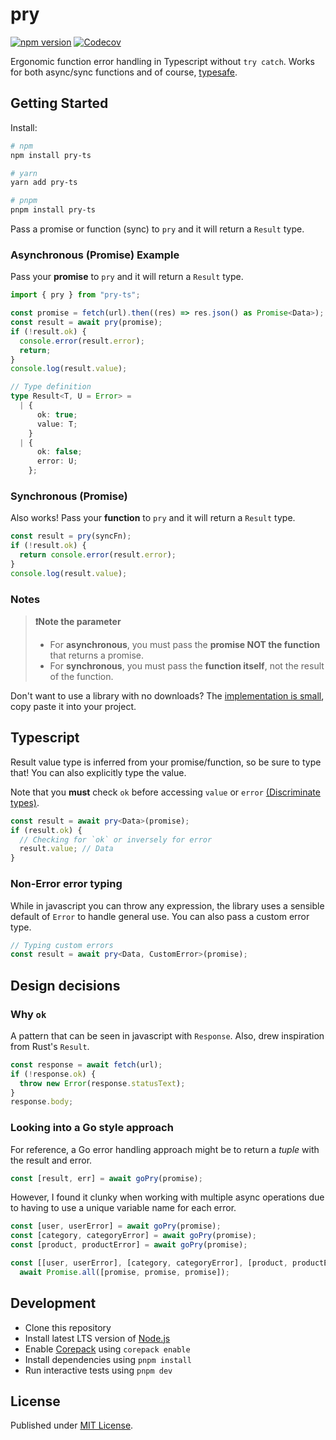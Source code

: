 # pry

[![npm version][npm-version-src]][npm-version-href]
[![Codecov][codecov-src]][codecov-href]

Ergonomic function error handling in Typescript without `try catch`. Works for both async/sync functions and of course, [typesafe](#typescript).

## Getting Started

Install:

```sh
# npm
npm install pry-ts

# yarn
yarn add pry-ts

# pnpm
pnpm install pry-ts
```

Pass a promise or function (sync) to `pry` and it will return a `Result` type.

### Asynchronous (Promise) Example

Pass your **promise** to `pry` and it will return a `Result` type.

```typescript
import { pry } from "pry-ts";

const promise = fetch(url).then((res) => res.json() as Promise<Data>);
const result = await pry(promise);
if (!result.ok) {
  console.error(result.error);
  return;
}
console.log(result.value);

// Type definition
type Result<T, U = Error> =
  | {
      ok: true;
      value: T;
    }
  | {
      ok: false;
      error: U;
    };
```

### Synchronous (Promise)

Also works! Pass your **function** to `pry` and it will return a `Result` type.

```typescript
const result = pry(syncFn);
if (!result.ok) {
  return console.error(result.error);
}
console.log(result.value);
```

### Notes

> **❗️Note the parameter**
>
> - For **asynchronous**, you must pass the **promise NOT the function** that returns a promise.
> - For **synchronous**, you must pass the **function itself**, not the result of the function.

Don't want to use a library with no downloads? The [implementation is small](https://github.com/ryoid/pry/blob/main/src/pry.ts), copy paste it into your project.

## Typescript

Result value type is inferred from your promise/function, so be sure to type that! You can also explicitly type the value.

Note that you **must** check `ok` before accessing `value` or `error` [(Discriminate types)](https://www.typescriptlang.org/play#example/discriminate-types).

```typescript
const result = await pry<Data>(promise);
if (result.ok) {
  // Checking for `ok` or inversely for error
  result.value; // Data
}
```

### Non-Error error typing

While in javascript you can throw any expression, the library uses a sensible default of `Error` to handle general use. You can also pass a custom error type.

```typescript
// Typing custom errors
const result = await pry<Data, CustomError>(promise);
```

## Design decisions

### Why `ok`

A pattern that can be seen in javascript with `Response`. Also, drew inspiration from Rust's `Result`.

```typescript
const response = await fetch(url);
if (!response.ok) {
  throw new Error(response.statusText);
}
response.body;
```

### Looking into a Go style approach

For reference, a Go error handling approach might be to return a _tuple_ with the result and error.

```typescript
const [result, err] = await goPry(promise);
```

However, I found it clunky when working with multiple async operations due to having to use a unique variable name for each error.

```typescript
const [user, userError] = await goPry(promise);
const [category, categoryError] = await goPry(promise);
const [product, productError] = await goPry(promise);

const [[user, userError], [category, categoryError], [product, productError]] =
  await Promise.all([promise, promise, promise]);
```

## Development

- Clone this repository
- Install latest LTS version of [Node.js](https://nodejs.org/en/)
- Enable [Corepack](https://github.com/nodejs/corepack) using `corepack enable`
- Install dependencies using `pnpm install`
- Run interactive tests using `pnpm dev`

## License

Published under [MIT License](./LICENSE).

<!-- Badges -->

[npm-version-src]: https://img.shields.io/npm/v/packageName?style=flat&colorA=18181B&colorB=F0DB4F
[npm-version-href]: https://npmjs.com/package/packageName
[codecov-src]: https://img.shields.io/codecov/c/gh/unjs/packageName/main?style=flat&colorA=18181B&colorB=F0DB4F
[codecov-href]: https://codecov.io/gh/unjs/packageName
